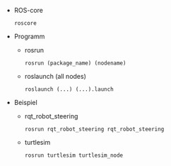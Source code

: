 - ROS-core
	```ROS
	roscore
	```

- Programm 
	- rosrun 
		```ROS
		rosrun (package_name) (nodename)
		```
	- roslaunch (all nodes) 
		```ROS
		roslaunch (...) (...).launch 
		```

- Beispiel 
	- rqt_robot_steering 
		```ROS
		rosrun rqt_robot_steering rqt_robot_steering 
		```
	- turtlesim 
		```ROS
		rosrun turtlesim turtlesim_node
		```